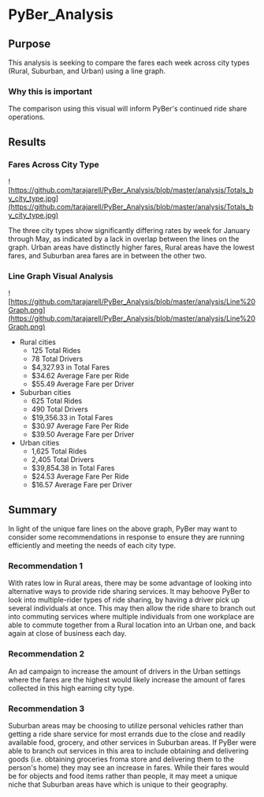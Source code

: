 # PyBer_Analysis

## Purpose

This analysis is seeking to compare the fares each week across city types (Rural, Suburban, and Urban) using a line graph. 
### Why this is important
The comparison using this visual will inform PyBer's continued ride share operations.

## Results

### Fares Across City Type

![https://github.com/tarajarell/PyBer_Analysis/blob/master/analysis/Totals_by_city_type.jpg](https://github.com/tarajarell/PyBer_Analysis/blob/master/analysis/Totals_by_city_type.jpg)

The three city types show significantly differing rates by week for January through May, as indicated by a lack in overlap between the lines on the graph. Urban areas have distinctly higher fares, Rural areas have the lowest fares, and Suburban area fares are in between the other two. 


### Line Graph Visual Analysis

![https://github.com/tarajarell/PyBer_Analysis/blob/master/analysis/Line%20Graph.png](https://github.com/tarajarell/PyBer_Analysis/blob/master/analysis/Line%20Graph.png)




- Rural cities
  - 125 Total Rides
  - 78 Total Drivers
  - $4,327.93 in Total Fares
  - $34.62 Average Fare per Ride
  - $55.49 Average Fare per Driver
- Suburban cities
  - 625 Total Rides
  - 490 Total Drivers
  - $19,356.33 in Total Fares
  - $30.97 Average Fare Per Ride
  - $39.50 Average Fare per Driver
- Urban cities
  - 1,625 Total Rides
  - 2,405 Total Drivers
  - $39,854.38 in Total Fares
  - $24.53 Average Fare Per Ride
  - $16.57 Average Fare per Driver
  


## Summary

In light of the unique fare lines on the above graph, PyBer may want to consider some recommendations in response to ensure they are running efficiently and meeting the needs of each city type.

### Recommendation 1

With rates low in Rural areas, there may be some advantage of looking into alternative ways to provide ride sharing services. It may behoove PyBer to look into multiple-rider types of ride sharing, by having a driver pick up several individuals at once. This may then allow the ride share to branch out into commuting services where multiple individuals from one workplace are able to commute together from a Rural location into an Urban one, and back again at close of business each day.

### Recommendation 2

An ad campaign to increase the amount of drivers in the Urban settings where the fares are the highest would likely increase the amount of fares collected in this high earning city type. 

### Recommendation 3

Suburban areas may be choosing to utilize personal vehicles rather than getting a ride share service for most errands due to the close and readily available food, grocery, and other services in Suburban areas. If PyBer were able to branch out services in this area to include obtaining and delivering goods (i.e. obtaining groceries froma store and delivering them to the person's home) they may see an increase in fares. While their fares would be for objects and food items rather than people, it may meet a unique niche that Suburban areas have which is unique to their geography.
